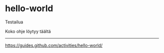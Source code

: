 # hello-world
Testailua

Koko ohje löytyy täältä
- - - - - - - - - - - - 
https://guides.github.com/activities/hello-world/

